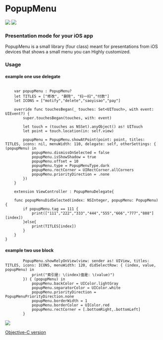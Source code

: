 # PopupMenu

![](https://img.shields.io/travis/USER/REPO.svg) ![](https://img.shields.io/github/license/mashape/apistatus.svg)

### Presentation mode for your iOS app

PopupMenu is a small library (four class) meant for presentations from iOS devices that shows a small menu you can Highly customized.


### Usage

#### example one use delegate
```objc

    var popupMenu : PopupMenu?
    let TITLES = ["修改", "删除", "扫一扫","付款"]
    let ICONS = ["motify","delete","saoyisao","pay"]

    override func touchesBegan(_ touches: Set<UITouch>, with event: UIEvent?) {
        super.touchesBegan(touches, with: event)
        
        let touch = (touches as NSSet).anyObject() as! UITouch
        let point = touch.location(in: self.view)
        
        popupMenu = PopupMenu.showAtPoint(point: point, titles: TITLES, icons: nil, menuWidth: 110, delegate: self, otherSettings: { (popupMenu) in
            popupMenu.dismissOnSelected = false
            popupMenu.isShowShadow = true
            popupMenu.offset = 10
            popupMenu.type = PopupMenuType.dark
            popupMenu.rectCorner = UIRectCorner.allCorners
            popupMenu.priorityDirection = .none
        })
    }
    
    extension ViewController : PopupMenuDelegate{
    
    func popupMenuDidSelected(index: NSInteger, popupMenu: PopupMenu) {
        if popupMenu.tag == 111 {
            print(["111","222","333","444","555","666","777","888"][index])
        }else{
            print(TITLES[index])
        }
    }
}
```

#### example two use block

```objc
        PopupMenu.showRelyOnView(view: sender as! UIView, titles: TITLES, icons: ICONS, menuWidth: 120, didSelectRow: { (index, value, popupMenu) in
            print("索引是: \(index)值是: \(value)")
        }) { (popupMenu) in
            popupMenu.backColor = UIColor.lightGray
            popupMenu.separatorColor = UIColor.white
            popupMenu.priorityDirection = PopupMenuPriorityDirection.none
            popupMenu.borderWidth = 1
            popupMenu.borderColor = UIColor.red
            popupMenu.rectCorner = [.bottomRight,.bottomLeft]
        }
```

![](demo.gif)

[Objective-C version](https://github.com/lyb5834/YBPopupMenu)
